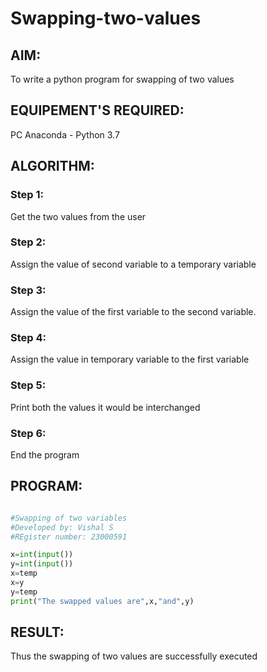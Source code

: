 # Swapping-two-values
## AIM:
To write a python program for swapping of two values
## EQUIPEMENT'S REQUIRED: 
PC
Anaconda - Python 3.7
## ALGORITHM: 
### Step 1:
Get the two values from the user
### Step 2: 
Assign the value of second variable to a temporary variable 
### Step 3: 
Assign the value of the first variable to the second variable.
### Step 4:  
Assign the value in temporary variable to the first variable
### Step 5: 
Print both the values it would be interchanged
### Step 6: 
End the program
## PROGRAM:
~~~python

#Swapping of two variables
#Developed by: Vishal S
#REgister number: 23000591

x=int(input())
y=int(input())
x=temp
x=y
y=temp
print("The swapped values are",x,"and",y)

~~~
## RESULT:
Thus the swapping of two values are successfully executed



